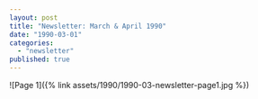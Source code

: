 ```yaml
---
layout: post
title: "Newsletter: March & April 1990"
date: "1990-03-01"
categories: 
  - "newsletter"
published: true
---
```


![Page 1]({% link assets/1990/1990-03-newsletter-page1.jpg %})
